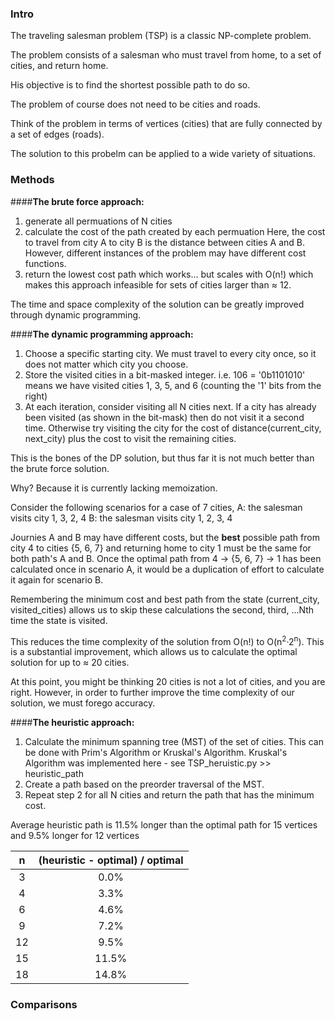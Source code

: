### Intro

The traveling salesman problem (TSP) is a classic NP-complete problem.

The problem consists of a salesman who must travel from home, to a set of cities, and return home.

His objective is to find the shortest possible path to do so.

The problem of course does not need to be cities and roads.

Think of the problem in terms of vertices (cities) that are fully connected by a set of edges (roads).

The solution to this probelm can be applied to a wide variety of situations.

### Methods

####<b>The brute force approach:</b>
1. generate all permuations of N cities
2. calculate the cost of the path created by each permuation
Here, the cost to travel from city A to city B is the distance between cities A and B.
However, different instances of the problem may have different cost functions.
3. return the lowest cost path
which works... but scales with O(n!) which makes this approach infeasible for sets of cities larger than &approx; 12.

The time and space complexity of the solution can be greatly improved through dynamic programming.

####<b>The dynamic programming approach:</b>
1. Choose a specific starting city.
We must travel to every city once, so it does not matter which city you choose.
2. Store the visited cities in a bit-masked integer.
i.e. 106 = '0b1101010' means we have visited cities 1, 3, 5, and 6 (counting the '1' bits from the right)
3. At each iteration, consider visiting all N cities next.
If a city has already been visited (as shown in the bit-mask) then do not visit it a second time.
Otherwise try visiting the city for the cost of distance(current_city, next_city) plus the cost to visit the remaining cities.

This is the bones of the DP solution, but thus far it is not much better than the brute force solution.

Why? Because it is currently lacking memoization.

Consider the following scenarios for a case of 7 cities, 
A: the salesman visits city 1, 3, 2, 4 
B: the salesman visits city 1, 2, 3, 4 

Journies A and B may have different costs, but the <b>best</b> possible path from city 4 to cities {5, 6, 7} and returning home to city 1 must be the same for both path's A and B.  Once the optimal path from 4 -> {5, 6, 7} -> 1 has been calculated once in scenario A, it would be a duplication of effort to calculate it again for scenario B.

Remembering the minimum cost and best path from the state (current_city, visited_cities) allows us to skip these calculations the second, third, ...Nth time the state is visited.  

This reduces the time complexity of the solution from O(n!) to O(n<sup>2</sup>&middot;2<sup>n</sup>).
This is a substantial improvement, which allows us to calculate the optimal solution for up to &approx; 20 cities.

At this point, you might be thinking 20 cities is not a lot of cities, and you are right.
However, in order to further improve the time complexity of our solution, we must forego accuracy.

####<b>The heuristic approach:</b>

1. Calculate the minimum spanning tree (MST) of the set of cities.
This can be done with Prim's Algorithm or Kruskal's Algorithm.
Kruskal's Algorithm was implemented here - see TSP_heruistic.py >> heuristic_path
2. Create a path based on the preorder traversal of the MST.
3. Repeat step 2 for all N cities and return the path that has the minimum cost.


Average heuristic path is 11.5% longer than the optimal path for 15 vertices and 9.5% longer for 12 vertices

| n | (heuristic - optimal) / optimal |
|:----:|:---:|
| 3  | 0.0% |
| 4  | 3.3% |
| 6  | 4.6% |
| 9  | 7.2% |
| 12 | 9.5% |
| 15 | 11.5%|
| 18 | 14.8%|


### Comparisons